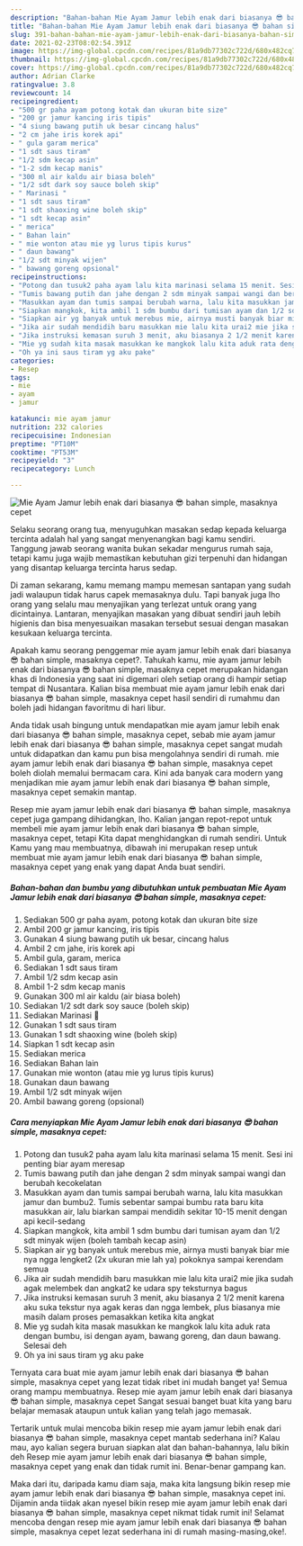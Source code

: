 ```yaml
---
description: "Bahan-bahan Mie Ayam Jamur lebih enak dari biasanya 😎 bahan simple, masaknya cepet Sederhana dan Mudah Dibuat"
title: "Bahan-bahan Mie Ayam Jamur lebih enak dari biasanya 😎 bahan simple, masaknya cepet Sederhana dan Mudah Dibuat"
slug: 391-bahan-bahan-mie-ayam-jamur-lebih-enak-dari-biasanya-bahan-simple-masaknya-cepet-sederhana-dan-mudah-dibuat
date: 2021-02-23T08:02:54.391Z
image: https://img-global.cpcdn.com/recipes/81a9db77302c722d/680x482cq70/mie-ayam-jamur-lebih-enak-dari-biasanya-😎-bahan-simple-masaknya-cepet-foto-resep-utama.jpg
thumbnail: https://img-global.cpcdn.com/recipes/81a9db77302c722d/680x482cq70/mie-ayam-jamur-lebih-enak-dari-biasanya-😎-bahan-simple-masaknya-cepet-foto-resep-utama.jpg
cover: https://img-global.cpcdn.com/recipes/81a9db77302c722d/680x482cq70/mie-ayam-jamur-lebih-enak-dari-biasanya-😎-bahan-simple-masaknya-cepet-foto-resep-utama.jpg
author: Adrian Clarke
ratingvalue: 3.8
reviewcount: 14
recipeingredient:
- "500 gr paha ayam potong kotak dan ukuran bite size"
- "200 gr jamur kancing iris tipis"
- "4 siung bawang putih uk besar cincang halus"
- "2 cm jahe iris korek api"
- " gula garam merica"
- "1 sdt saus tiram"
- "1/2 sdm kecap asin"
- "1-2 sdm kecap manis"
- "300 ml air kaldu air biasa boleh"
- "1/2 sdt dark soy sauce boleh skip"
- " Marinasi "
- "1 sdt saus tiram"
- "1 sdt shaoxing wine boleh skip"
- "1 sdt kecap asin"
- " merica"
- " Bahan lain"
- " mie wonton atau mie yg lurus tipis kurus"
- " daun bawang"
- "1/2 sdt minyak wijen"
- " bawang goreng opsional"
recipeinstructions:
- "Potong dan tusuk2 paha ayam lalu kita marinasi selama 15 menit. Sesi ini penting biar ayam meresap"
- "Tumis bawang putih dan jahe dengan 2 sdm minyak sampai wangi dan berubah kecokelatan"
- "Masukkan ayam dan tumis sampai berubah warna, lalu kita masukkan jamur dan bumbu2. Tumis sebentar sampai bumbu rata baru kita masukkan air, lalu biarkan sampai mendidih sekitar 10-15 menit dengan api kecil-sedang"
- "Siapkan mangkok, kita ambil 1 sdm bumbu dari tumisan ayam dan 1/2 sdt minyak wijen (boleh tambah kecap asin)"
- "Siapkan air yg banyak untuk merebus mie, airnya musti banyak biar mie nya ngga lengket2 (2x ukuran mie lah ya) pokoknya sampai kerendam semua"
- "Jika air sudah mendidih baru masukkan mie lalu kita urai2 mie jika sudah agak melembek dan angkat2 ke udara spy teksturnya bagus"
- "Jika instruksi kemasan suruh 3 menit, aku biasanya 2 1/2 menit karena aku suka tekstur nya agak keras dan ngga lembek, plus biasanya mie masih dalam proses pemasakkan ketika kita angkat"
- "Mie yg sudah kita masak masukkan ke mangkok lalu kita aduk rata dengan bumbu, isi dengan ayam, bawang goreng, dan daun bawang. Selesai deh"
- "Oh ya ini saus tiram yg aku pake"
categories:
- Resep
tags:
- mie
- ayam
- jamur

katakunci: mie ayam jamur 
nutrition: 232 calories
recipecuisine: Indonesian
preptime: "PT10M"
cooktime: "PT53M"
recipeyield: "3"
recipecategory: Lunch

---
```



![Mie Ayam Jamur lebih enak dari biasanya 😎 bahan simple, masaknya cepet](https://img-global.cpcdn.com/recipes/81a9db77302c722d/680x482cq70/mie-ayam-jamur-lebih-enak-dari-biasanya-😎-bahan-simple-masaknya-cepet-foto-resep-utama.jpg)

Selaku seorang orang tua, menyuguhkan masakan sedap kepada keluarga tercinta adalah hal yang sangat menyenangkan bagi kamu sendiri. Tanggung jawab seorang  wanita bukan sekadar mengurus rumah saja, tetapi kamu juga wajib memastikan kebutuhan gizi terpenuhi dan hidangan yang disantap keluarga tercinta harus sedap.

Di zaman  sekarang, kamu memang mampu memesan santapan yang sudah jadi walaupun tidak harus capek memasaknya dulu. Tapi banyak juga lho orang yang selalu mau menyajikan yang terlezat untuk orang yang dicintainya. Lantaran, menyajikan masakan yang dibuat sendiri jauh lebih higienis dan bisa menyesuaikan masakan tersebut sesuai dengan masakan kesukaan keluarga tercinta. 



Apakah kamu seorang penggemar mie ayam jamur lebih enak dari biasanya 😎 bahan simple, masaknya cepet?. Tahukah kamu, mie ayam jamur lebih enak dari biasanya 😎 bahan simple, masaknya cepet merupakan hidangan khas di Indonesia yang saat ini digemari oleh setiap orang di hampir setiap tempat di Nusantara. Kalian bisa membuat mie ayam jamur lebih enak dari biasanya 😎 bahan simple, masaknya cepet hasil sendiri di rumahmu dan boleh jadi hidangan favoritmu di hari libur.

Anda tidak usah bingung untuk mendapatkan mie ayam jamur lebih enak dari biasanya 😎 bahan simple, masaknya cepet, sebab mie ayam jamur lebih enak dari biasanya 😎 bahan simple, masaknya cepet sangat mudah untuk didapatkan dan kamu pun bisa mengolahnya sendiri di rumah. mie ayam jamur lebih enak dari biasanya 😎 bahan simple, masaknya cepet boleh diolah memalui bermacam cara. Kini ada banyak cara modern yang menjadikan mie ayam jamur lebih enak dari biasanya 😎 bahan simple, masaknya cepet semakin mantap.

Resep mie ayam jamur lebih enak dari biasanya 😎 bahan simple, masaknya cepet juga gampang dihidangkan, lho. Kalian jangan repot-repot untuk membeli mie ayam jamur lebih enak dari biasanya 😎 bahan simple, masaknya cepet, tetapi Kita dapat menghidangkan di rumah sendiri. Untuk Kamu yang mau membuatnya, dibawah ini merupakan resep untuk membuat mie ayam jamur lebih enak dari biasanya 😎 bahan simple, masaknya cepet yang enak yang dapat Anda buat sendiri.

<!--inarticleads1-->

##### Bahan-bahan dan bumbu yang dibutuhkan untuk pembuatan Mie Ayam Jamur lebih enak dari biasanya 😎 bahan simple, masaknya cepet:

1. Sediakan 500 gr paha ayam, potong kotak dan ukuran bite size
1. Ambil 200 gr jamur kancing, iris tipis
1. Gunakan 4 siung bawang putih uk besar, cincang halus
1. Ambil 2 cm jahe, iris korek api
1. Ambil  gula, garam, merica
1. Sediakan 1 sdt saus tiram
1. Ambil 1/2 sdm kecap asin
1. Ambil 1-2 sdm kecap manis
1. Gunakan 300 ml air kaldu (air biasa boleh)
1. Sediakan 1/2 sdt dark soy sauce (boleh skip)
1. Sediakan  Marinasi 🐔
1. Gunakan 1 sdt saus tiram
1. Gunakan 1 sdt shaoxing wine (boleh skip)
1. Siapkan 1 sdt kecap asin
1. Sediakan  merica
1. Sediakan  Bahan lain
1. Gunakan  mie wonton (atau mie yg lurus tipis kurus)
1. Gunakan  daun bawang
1. Ambil 1/2 sdt minyak wijen
1. Ambil  bawang goreng (opsional)




<!--inarticleads2-->

##### Cara menyiapkan Mie Ayam Jamur lebih enak dari biasanya 😎 bahan simple, masaknya cepet:

1. Potong dan tusuk2 paha ayam lalu kita marinasi selama 15 menit. Sesi ini penting biar ayam meresap
1. Tumis bawang putih dan jahe dengan 2 sdm minyak sampai wangi dan berubah kecokelatan
1. Masukkan ayam dan tumis sampai berubah warna, lalu kita masukkan jamur dan bumbu2. Tumis sebentar sampai bumbu rata baru kita masukkan air, lalu biarkan sampai mendidih sekitar 10-15 menit dengan api kecil-sedang
1. Siapkan mangkok, kita ambil 1 sdm bumbu dari tumisan ayam dan 1/2 sdt minyak wijen (boleh tambah kecap asin)
1. Siapkan air yg banyak untuk merebus mie, airnya musti banyak biar mie nya ngga lengket2 (2x ukuran mie lah ya) pokoknya sampai kerendam semua
1. Jika air sudah mendidih baru masukkan mie lalu kita urai2 mie jika sudah agak melembek dan angkat2 ke udara spy teksturnya bagus
1. Jika instruksi kemasan suruh 3 menit, aku biasanya 2 1/2 menit karena aku suka tekstur nya agak keras dan ngga lembek, plus biasanya mie masih dalam proses pemasakkan ketika kita angkat
1. Mie yg sudah kita masak masukkan ke mangkok lalu kita aduk rata dengan bumbu, isi dengan ayam, bawang goreng, dan daun bawang. Selesai deh
1. Oh ya ini saus tiram yg aku pake




Ternyata cara buat mie ayam jamur lebih enak dari biasanya 😎 bahan simple, masaknya cepet yang lezat tidak ribet ini mudah banget ya! Semua orang mampu membuatnya. Resep mie ayam jamur lebih enak dari biasanya 😎 bahan simple, masaknya cepet Sangat sesuai banget buat kita yang baru belajar memasak ataupun untuk kalian yang telah jago memasak.

Tertarik untuk mulai mencoba bikin resep mie ayam jamur lebih enak dari biasanya 😎 bahan simple, masaknya cepet mantab sederhana ini? Kalau mau, ayo kalian segera buruan siapkan alat dan bahan-bahannya, lalu bikin deh Resep mie ayam jamur lebih enak dari biasanya 😎 bahan simple, masaknya cepet yang enak dan tidak rumit ini. Benar-benar gampang kan. 

Maka dari itu, daripada kamu diam saja, maka kita langsung bikin resep mie ayam jamur lebih enak dari biasanya 😎 bahan simple, masaknya cepet ini. Dijamin anda tiidak akan nyesel bikin resep mie ayam jamur lebih enak dari biasanya 😎 bahan simple, masaknya cepet nikmat tidak rumit ini! Selamat mencoba dengan resep mie ayam jamur lebih enak dari biasanya 😎 bahan simple, masaknya cepet lezat sederhana ini di rumah masing-masing,oke!.


